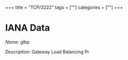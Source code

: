 +++
title = "TCP/3222"
tags = [""]
categories = [""]
+++

# IANA Data

_Name:_ glbp

_Description:_ Gateway Load Balancing Pr

